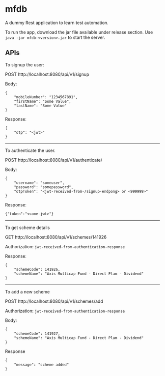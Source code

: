 # mfdb
A dummy Rest application to learn test automation.

To run the app, download the jar file available under release section. Use `java -jar mfdb-<version>.jar` to start the server.


## APIs
To signup the user:

POST http://localhost:8080/api/v1/signup

Body:
```
{
    "mobileNumber": "1234567891",
    "firstName": "Some Value",
    "lastName": "Some Value"
}
```

Response:
```
{
    "otp": "<jwt>"
}
```
-----------------------------------

To authenticate the user.

POST http://localhost:8080/api/v1/authenticate/

Body:
```
{
    "username": "someuser",
    "password": "somepassword",
    "otpToken": "<jwt-received-from-/signup-endpong> or <999999>"
}
```

Response:

```
{"token":"<some-jwt>"}
```

-----------------------------------
To get scheme details

GET http://localhost:8080/api/v1/schemes/141926

Authorization: `jwt-received-from-authentication-response`

Response:
```
{
    "schemeCode": 141926,
    "schemeName": "Axis Multicap Fund - Direct Plan - Dividend"
}
```


-----------------------------------
To add a new scheme

POST http://localhost:8080/api/v1/schemes/add

Authorization: `jwt-received-from-authentication-response`
    
Body:
```    
{
    "schemeCode": 141927,
    "schemeName": "Axis Multicap Fund - Direct Plan - Dividend"
}
```

Response

```
{
    "message": "scheme added"
}
```
